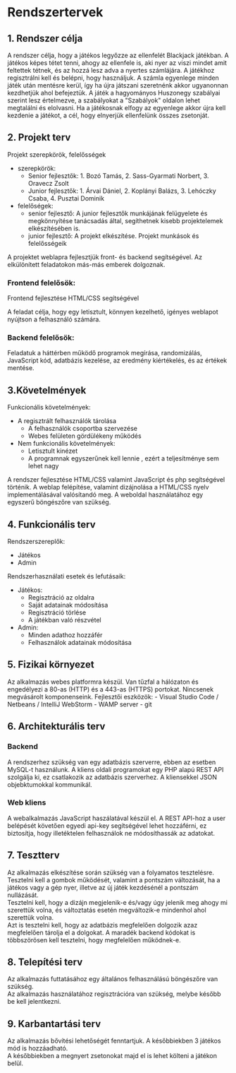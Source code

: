 ﻿# Rendszertervek

## 1. Rendszer célja

A rendszer célja, hogy a játékos legyőzze az ellenfelét Blackjack játékban.
A játékos képes tétet tenni, ahogy az ellenfele is, aki nyer az viszi mindet amit feltettek tétnek, és az hozzá lesz adva a nyertes számlájára.
A játékhoz regisztrálni kell és belépni, hogy használjuk.
A számla egyenlege minden játék után mentésre kerül, így ha újra játszani szeretnénk akkor ugyanonnan kezdhetjük ahol befejeztük.
A játék a hagyományos Huszonegy szabályai szerint lesz értelmezve, a szabályokat a "Szabályok" oldalon lehet megtalálni és elolvasni.
Ha a játékosnak elfogy az egyenlege akkor újra kell kezdenie a játékot, a cél, hogy elnyerjük ellenfelünk összes zsetonját.

## 2. Projekt terv

Projekt szerepkörök, felelősségek

- szerepkörök:
    - Senior fejlesztők: 1. Bozó Tamás, 2. Sass-Gyarmati Norbert, 3. Oravecz Zsolt
    - Junior fejlesztők: 1. Árvai Dániel, 2. Koplányi Balázs, 3. Lehóczky Csaba, 4. Pusztai Dominik
- felelőségek:
    - senior fejlesztő: A junior fejlesztők munkájának felügyelete és megkönnyítése tanácsadás által, segíthetnek kisebb projektelemek elkészítésében is.
    - junior fejlesztő: A projekt elkészítése. Projekt munkások és felelősségeik

A projektet weblapra fejlesztjük front- és backend segítségével. Az elkülönített feladatokon más-más emberek dolgoznak.

### Frontend felelősök:

Frontend fejlesztése HTML/CSS segítségével

A feladat célja, hogy egy letisztult, könnyen kezelhető, igényes weblapot nyújtson a felhasználó számára.

### Backend felelősök:

Feladatuk a háttérben működő programok megírása, randomizálás, JavaScript kód, adatbázis kezelése, az eredmény kiértékelés, és az értékek mentése.

## 3.Követelmények

Funkcionális követelmények:
- A regisztrált felhasználók tárolása
    - A felhasználók csoportba szervezése
    - Webes felületen gördülékeny működés
- Nem funkcionális követelmények:
    - Letisztult kinézet
    - A programnak egyszerűnek kell lennie , ezért a teljesítménye sem lehet nagy

A rendszer fejlesztése HTML/CSS valamint JavaScript és php segítségével történik.
A weblap felépítése, valamint dizájnolása a HTML/CSS nyelv implementálásával valósítandó meg.
A weboldal használatához egy egyszerű böngészőre van szükség.


## 4. Funkcionális terv

Rendszerszereplők:
- Játékos
- Admin

Rendszerhasználati esetek és lefutásaik:
- Játékos:
    - Regisztráció az oldalra
    - Saját adatainak módosítása
    - Regisztráció törlése
    - A játékban való részvétel
- Admin:
    - Minden adathoz hozzáfér
    - Felhasználok adatainak módosítása

## 5. Fizikai környezet

Az alkalmazás webes platformra készül.
Van tűzfal a hálózaton és engedélyezi a 80-as (HTTP) és a 443-as (HTTPS) portokat.
Nincsenek megvásárolt komponenseink.
Fejlesztői eszközök:
    - Visual Studio Code / Netbeans / IntelliJ WebStorm
    - WAMP server
    - git

## 6. Architekturális terv

### Backend

A rendszerhez szükség van egy adatbázis szerverre,
ebben az esetben MySQL-t használunk.
A kliens oldali programokat egy PHP alapú REST API szolgálja ki,
ez csatlakozik az adatbázis szerverhez.
A kliensekkel JSON objebktumokkal kommunikál.

### Web kliens

A webalkalmazás JavaScript haszálatával készül el.
A REST API-hoz a user belépését követően egyedi api-key segítségével
lehet hozzáférni, ez biztosítja, hogy illetéktelen felhasználok ne
módosíthassák az adatokat.

## 7. Tesztterv

Az alkalmazás elkészítése során szükség van a folyamatos tesztelésre.\
Tesztelni kell a gombok működését, valamint a pontszám változását, ha a játékos vagy a gép nyer, illetve az új játék kezdésénél a pontszám nullázását.\
Tesztelni kell, hogy a dizájn megjelenik-e és/vagy úgy jelenik meg ahogy mi szerettük volna, és változtatás esetén megváltozik-e mindenhol ahol szerettük volna.\
Azt is tesztelni kell, hogy az adatbázis megfelelően dolgozik azaz megfelelően tárolja el a dolgokat.
A maradék backend kódokat is többszörösen kell tesztelni, hogy megfelelően működnek-e.

## 8. Telepítési terv

Az alkalmazás futtatásához egy általános felhasználású böngészőre van szükség.\
Az alkalmazás használatához regisztrációra van szükség, melybe később be kell jelentkezni.

## 9. Karbantartási terv

Az alkalmazás bővítési lehetőségét fenntartjuk. A későbbiekben 3 játékos mód is hozzáadható.\
A későbbiekben a megnyert zsetonokat majd el is lehet költeni a játékon belül.
